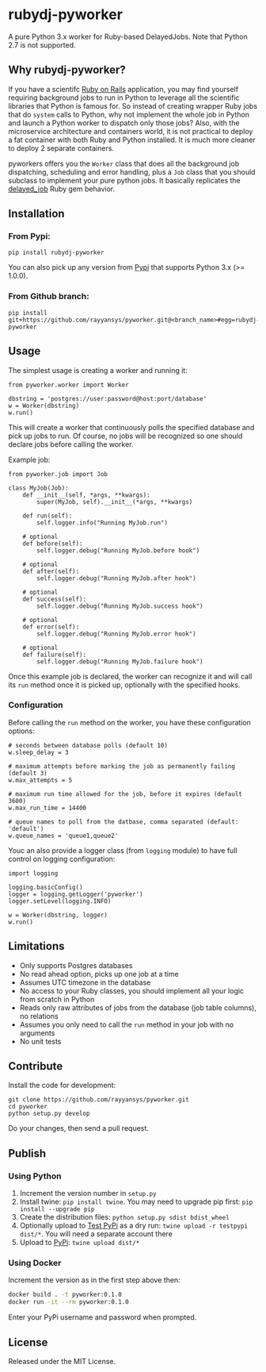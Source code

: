 # rubydj-pyworker

A pure Python 3.x worker for Ruby-based DelayedJobs.
Note that Python 2.7 is not supported.

## Why rubydj-pyworker?

If you have a scientifc [Ruby on Rails](http://rubyonrails.org/) application,
you may find yourself requiring background jobs to run in Python
to leverage all the scientific libraries that Python is famous for.
So instead of creating wrapper Ruby jobs that do `system` calls to Python,
why not implement the whole job in Python and launch a Python worker
to dispatch only those jobs?
Also, with the microservice architecture and containers world,
it is not practical to deploy a fat container with both Ruby and Python
installed. It is much more cleaner to deploy 2 separate containers.

pyworkers offers you the `Worker` class that does all the background job
dispatching, scheduling and error handling, plus a `Job` class that you
should subclass to implement your pure python jobs. It basically replicates
the [delayed_job](https://github.com/collectiveidea/delayed_job) Ruby gem behavior.

## Installation
### From Pypi:

    pip install rubydj-pyworker

You can also pick up any version from [Pypi](https://pypi.org/project/rubydj-pyworker/)
that supports Python 3.x (>= 1.0.0).

### From Github branch:
    pip install git+https://github.com/rayyansys/pyworker.git@<branch_name>#egg=rubydj-pyworker
## Usage

The simplest usage is creating a worker and running it:

    from pyworker.worker import Worker

    dbstring = 'postgres://user:password@host:port/database'
    w = Worker(dbstring)
    w.run()

This will create a worker that continuously polls the specified database
and pick up jobs to run. Of course, no jobs will be recognized so one should
declare jobs before calling the worker.

Example job:

    from pyworker.job import Job

    class MyJob(Job):
        def __init__(self, *args, **kwargs):
            super(MyJob, self).__init__(*args, **kwargs)

        def run(self):
            self.logger.info("Running MyJob.run")

        # optional
        def before(self):
            self.logger.debug("Running MyJob.before hook")

        # optional
        def after(self):
            self.logger.debug("Running MyJob.after hook")

        # optional
        def success(self):
            self.logger.debug("Running MyJob.success hook")

        # optional
        def error(self):
            self.logger.debug("Running MyJob.error hook")

        # optional
        def failure(self):
            self.logger.debug("Running MyJob.failure hook")

Once this example job is declared, the worker can recognize it and
will call its `run` method once it is picked up, optionally with the
specified hooks.

### Configuration

Before calling the `run` method on the worker, you have these
configuration options:

    # seconds between database polls (default 10)
    w.sleep_delay = 3

    # maximum attempts before marking the job as permanently failing (default 3)
    w.max_attempts = 5

    # maximum run time allowed for the job, before it expires (default 3600)
    w.max_run_time = 14400

    # queue names to poll from the datbase, comma separated (default: 'default')
    w.queue_names = 'queue1,queue2'

Youc an also provide a logger class (from `logging` module) to have full control on logging configuration:

    import logging

    logging.basicConfig()
    logger = logging.getLogger('pyworker')
    logger.setLevel(logging.INFO)

    w = Worker(dbstring, logger)
    w.run()

## Limitations

- Only supports Postgres databases
- No read ahead option, picks up one job at a time
- Assumes UTC timezone in the database
- No access to your Ruby classes, you should implement all your logic from scratch in Python
- Reads only raw attributes of jobs from the database (job table columns), no relations
- Assumes you only need to call the `run` method in your job with no arguments
- No unit tests

## Contribute

Install the code for development:

    git clone https://github.com/rayyansys/pyworker.git
    cd pyworker
    python setup.py develop

Do your changes, then send a pull request.

## Publish

### Using Python
1. Increment the version number in `setup.py`
1. Install twine: `pip install twine`. You may need to upgrade pip first: `pip install --upgrade pip`
1. Create the distribution files: `python setup.py sdist bdist_wheel`
1. Optionally upload to [Test PyPi](https://test.pypi.org/) as a dry run: `twine upload -r testpypi dist/*`. You will need a separate account there
1. Upload to [PyPi](https://pypi.org/): `twine upload dist/*`

### Using Docker
Increment the version as in the first step above then:

```bash
docker build . -t pyworker:0.1.0
docker run -it --rm pyworker:0.1.0
```

Enter your PyPi username and password when prompted.

## License

Released under the MIT License.
